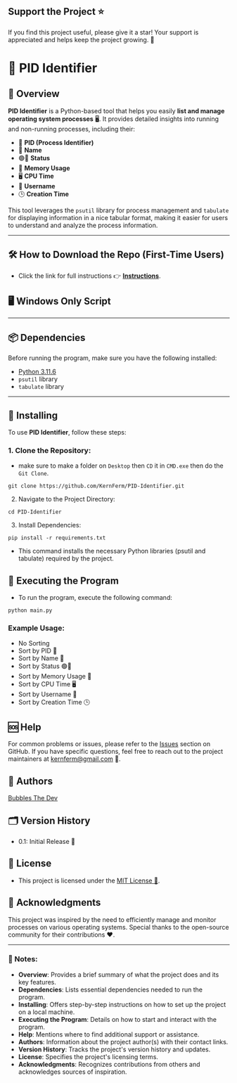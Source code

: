 ## Support the Project ⭐

If you find this project useful, please give it a star! Your support is appreciated and helps keep the project growing. 🌟


# 🚀 PID Identifier

## 🌟 Overview

**PID Identifier** is a Python-based tool that helps you easily **list and manage operating system processes** 🖥️. It provides detailed insights into running and non-running processes, including their:

- 🔢 **PID (Process Identifier)**
- 📛 **Name**
- 🟢🔴 **Status**
- 💾 **Memory Usage**
- 🖥️ **CPU Time**
- 👤 **Username**
- 🕒 **Creation Time**

This tool leverages the `psutil` library for process management and `tabulate` for displaying information in a nice tabular format, making it easier for users to understand and analyze the process information.

---

## 🛠️ How to Download the Repo (First-Time Users)

- Click the link for full instructions 👉 [**Instructions**](https://www.gitprojects.fnbubbles420.org/how-to-download-repos).

## 🖥️ Windows Only Script

---

## 📦 Dependencies

Before running the program, make sure you have the following installed:

- [Python 3.11.6](https://github.com/KernFerm/Py3.11.6installer)
- `psutil` library
- `tabulate` library

---

## 🔧 Installing

To use **PID Identifier**, follow these steps:

### 1. Clone the Repository:
  - make sure to make a folder on `Desktop` then `CD` it in `CMD.exe` then do the `Git Clone`.
```
git clone https://github.com/KernFerm/PID-Identifier.git
```
2. Navigate to the Project Directory:

```
cd PID-Identifier
```

3. Install Dependencies:

```
pip install -r requirements.txt
```
- This command installs the necessary Python libraries (psutil and tabulate) required by the project.

## 🏃 Executing the Program

- To run the program, execute the following command:
```
python main.py
```

### Example Usage:
- No Sorting
- Sort by PID 🔢
- Sort by Name 📛
- Sort by Status 🟢🔴
- Sort by Memory Usage 💾
- Sort by CPU Time 🖥️
- Sort by Username 👤
- Sort by Creation Time 🕒

## 🆘 Help

For common problems or issues, please refer to the [Issues](https://github.com/KernFerm/PID-Identifier/issues) section on GitHub. If you have specific questions, feel free to reach out to the project maintainers at kernferm@gmail.com 📧.

## 👥 Authors

[Bubbles The Dev](https://github.com/kernferm)

## 🗂️ Version History

- 0.1: Initial Release 🚀

## 📜 License

- This project is licensed under the [MIT License 📄](https://github.com/KernFerm/PID-Identifier/blob/main/LICENSE).

## 🙏 Acknowledgments

This project was inspired by the need to efficiently manage and monitor processes on various operating systems. Special thanks to the open-source community for their contributions ❤️.

---

### 📝 Notes:

- **Overview**: Provides a brief summary of what the project does and its key features.
- **Dependencies**: Lists essential dependencies needed to run the program.
- **Installing**: Offers step-by-step instructions on how to set up the project on a local machine.
- **Executing the Program**: Details on how to start and interact with the program.
- **Help**: Mentions where to find additional support or assistance.
- **Authors**: Information about the project author(s) with their contact links.
- **Version History**: Tracks the project's version history and updates.
- **License**: Specifies the project's licensing terms.
- **Acknowledgments**: Recognizes contributions from others and acknowledges sources of inspiration.






